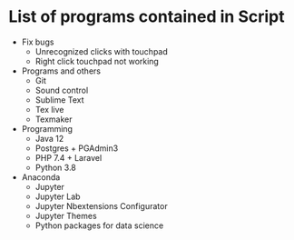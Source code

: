 # List of programs contained in Script

- Fix bugs
  - Unrecognized clicks with touchpad
  - Right click touchpad not working
- Programs and others
  - Git
  - Sound control
  - Sublime Text
  - Tex live
  - Texmaker
- Programming
  - Java 12
  - Postgres + PGAdmin3
  - PHP 7.4 + Laravel
  - Python 3.8
- Anaconda
  - Jupyter
  - Jupyter Lab
  - Jupyter Nbextensions Configurator
  - Jupyter Themes
  - Python packages for data science